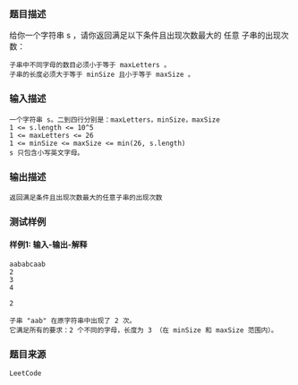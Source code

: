 ### 题目描述

给你一个字符串 s ，请你返回满足以下条件且出现次数最大的 任意 子串的出现次数：


	子串中不同字母的数目必须小于等于 maxLetters 。
	子串的长度必须大于等于 minSize 且小于等于 maxSize 。

### 输入描述

```
一个字符串 s。二到四行分别是：maxLetters，minSize，maxSize
1 <= s.length <= 10^5
1 <= maxLetters <= 26
1 <= minSize <= maxSize <= min(26, s.length)
s 只包含小写英文字母。
```
### 输出描述

```
返回满足条件且出现次数最大的任意子串的出现次数
```

### 测试样例
#### 样例1: 输入-输出-解释
```
aababcaab
2
3
4
```
```
2
```
```
子串 "aab" 在原字符串中出现了 2 次。
它满足所有的要求：2 个不同的字母，长度为 3 （在 minSize 和 maxSize 范围内）。
```
### 题目来源  
`LeetCode`